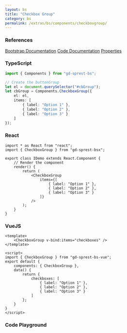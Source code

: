 ```yaml
---
layout: bs
title: "Checkbox Group"
category: bs
permalink: /extras/bs/components/checkboxgroup/
---
```


### References

<div class="bs">
    <div class="list-group">
        <a class="list-group-item list-group-item-action" href="https://getbootstrap.com/docs/4.4/components/forms/#checkboxes-and-radios">Bootstrap Documentation</a>
        <a class="list-group-item list-group-item-action" href="/docs/sprest-bs/modules/_components_checkboxgroup_d_.html">Code Documentation</a>
        <a class="list-group-item list-group-item-action" href="/docs/sprest-bs/interfaces/_components_checkboxgroup_d_.icheckboxgroupprops.html">Properties</a>
    </div>
</div>

### TypeScript

```ts
import { Components } from "gd-sprest-bs";

// Create the buttonGroup
let el = document.querySelector("#cbGroup");
let cbGroup = Components.CheckboxGroup({
    el: el,
    items: [
        { label: "Option 1" },
        { label: "Option 2" },
        { label: "Option 3" }
    ]
});
```

### React

```tsx
import * as React from "react";
import { CheckboxGroup } from "gd-sprest-bsx";

export class IDemo extends React.Component {
    // Render the component
    render() {
        return (
            <CheckboxGroup
                items={[
                    { label: "Option 1" },
                    { label: "Option 2" },
                    { label: "Option 3" }
                ]}
            />
        );
    }
}
```

### VueJS

```vue
<template>
    <CheckboxGroup v-bind:items="checkboxes" />
</template>

<script>
import { CheckboxGroup } from "gd-sprest-bs-vue";
export default {
    components: { CheckboxGroup },
    data() {
        return {
            checkboxes: [
                { label: "Option 1" },
                { label: "Option 2" },
                { label: "Option 3" }
            ]
        };
    }
}
</script>
```

### Code Playground

<div id="playground" class="bs"></div>
<script type="text/javascript">
    // Wait for the page to load
    window.addEventListener("load", function() {
        // Create the code editor
        var editor = CodeEditor(document.getElementById("playground"), true, [
            '// Create the checkbox group',
            'Components.CheckboxGroup({',
            '\tel: app,',
            '\titems: [',
            '\t\t{ label: "Option 1" },',
            '\t\t{ label: "Option 2" },',
            '\t\t{ label: "Option 3" }',
            '\t]',
            '});'
        ].join('\n'));
    });
</script>